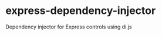 express-dependency-injector
===========================

Dependency injector for Express controls using di.js
